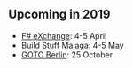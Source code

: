 ## Upcoming in 2019

- [F# eXchange](https://skillsmatter.com/conferences/10869-f-sharp-exchange-2019): 4-5 April 
- [Build Stuff Malaga](https://www.buildstuff.es/): 4-5 May 
- [GOTO Berlin](https://gotober.com/): 25 October 
